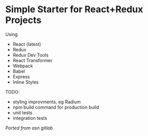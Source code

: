 # Simple Starter for React+Redux Projects

Using
- React (latest)
- Redux
- Redux Dev Tools
- React Transformer
- Webpack
- Babel
- Express
- Inline Styles

TODO:
- styling improvments, eg Radium
- npm build command for production build
- unit tests
- integration tests


_Ported from asn gitlab_
